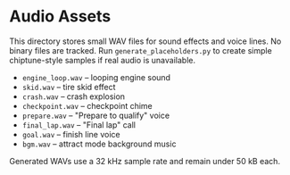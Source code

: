 # Audio Assets

This directory stores small WAV files for sound effects and voice lines.
No binary files are tracked. Run `generate_placeholders.py` to create
simple chiptune-style samples if real audio is unavailable.

- `engine_loop.wav` – looping engine sound
- `skid.wav` – tire skid effect
- `crash.wav` – crash explosion
- `checkpoint.wav` – checkpoint chime
- `prepare.wav` – "Prepare to qualify" voice
- `final_lap.wav` – "Final lap" call
- `goal.wav` – finish line voice
- `bgm.wav` – attract mode background music

Generated WAVs use a 32 kHz sample rate and remain under 50 kB each.
